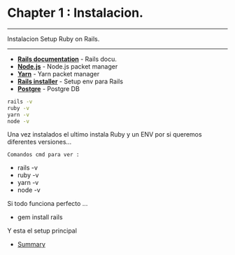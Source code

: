 # Chapter 1 : Instalacion.


---
Instalacion Setup Ruby on Rails.

---

- __[Rails documentation](https://guides.rubyonrails.org/getting_started.html)__ - Rails docu.
- __[Node.js](https://nodejs.org/es/download/)__ - Node.js packet manager
- __[Yarn](https://classic.yarnpkg.com/lang/en/docs/install/#windows-stable)__ - Yarn packet manager
- __[Rails installer](https://rubyinstaller.org/)__ - Setup env para Rails
- __[Postgre](https://www.postgresql.org/download/windows/)__ - Postgre DB

```cmd
rails -v
ruby -v 
yarn -v 
node -v

```
Una vez instalados el ultimo instala Ruby y un ENV por si queremos diferentes versiones...

    Comandos cmd para ver :
- rails -v
- ruby -v 
- yarn -v 
- node -v

Si todo funciona perfecto ...

- gem install rails

Y esta el setup principal





- [Summary ](./SUMMARY.md)